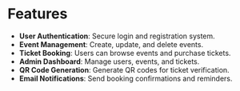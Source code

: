 # Features

- **User Authentication**: Secure login and registration system.
- **Event Management**: Create, update, and delete events.
- **Ticket Booking**: Users can browse events and purchase tickets.
- **Admin Dashboard**: Manage users, events, and tickets.
- **QR Code Generation**: Generate QR codes for ticket verification.
- **Email Notifications**: Send booking confirmations and reminders.
